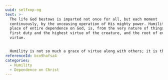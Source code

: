 ```yaml
---
uuid: selfxop-og
text: >-
  The life God bestows is imparted not once for all, but each moment
  continuously, by the unceasing operation of His mighty power. Humility, the
  place of entire dependence on God, is, from the very nature of things, the
  first duty and the highest virtue of the creature, and the root of every
  virtue.


  Humility is not so much a grace of virtue along with others; it is the root of all, because it alone takes the right attitude before God, and allows Him as God to do all... It is simply the sense of entire nothingness, which comes when we see how truly God is all, and in which we make way for God to be all.
referenceId: bcx9hafsa4
categories:
  - Humility
  - Dependence on Christ
---
```

